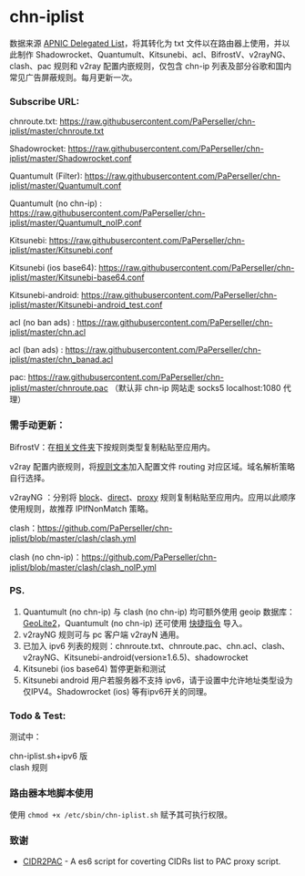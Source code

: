# chn-iplist

数据来源 [ APNIC Delegated List](http://ftp.apnic.net/apnic/stats/apnic/delegated-apnic-latest)，将其转化为 txt 文件以在路由器上使用，并以此制作 Shadowrocket、Quantumult、Kitsunebi、acl、BifrostV、v2rayNG、clash、pac 规则和 v2ray 配置内嵌规则，仅包含 chn-ip 列表及部分谷歌和国内常见广告屏蔽规则。每月更新一次。

### Subscribe URL:

chnroute.txt: https://raw.githubusercontent.com/PaPerseller/chn-iplist/master/chnroute.txt

Shadowrocket: https://raw.githubusercontent.com/PaPerseller/chn-iplist/master/Shadowrocket.conf

Quantumult (Filter): https://raw.githubusercontent.com/PaPerseller/chn-iplist/master/Quantumult.conf

Quantumult (no chn-ip) : https://raw.githubusercontent.com/PaPerseller/chn-iplist/master/Quantumult_noIP.conf

Kitsunebi: https://raw.githubusercontent.com/PaPerseller/chn-iplist/master/Kitsunebi.conf

Kitsunebi (ios base64): https://raw.githubusercontent.com/PaPerseller/chn-iplist/master/Kitsunebi-base64.conf

Kitsunebi-android: https://raw.githubusercontent.com/PaPerseller/chn-iplist/master/Kitsunebi-android_test.conf

acl (no ban ads) : https://raw.githubusercontent.com/PaPerseller/chn-iplist/master/chn.acl

acl (ban ads) : https://raw.githubusercontent.com/PaPerseller/chn-iplist/master/chn_banad.acl

pac: https://raw.githubusercontent.com/PaPerseller/chn-iplist/master/chnroute.pac  （默认非 chn-ip 网站走 socks5 localhost:1080 代理）

### 需手动更新：

BifrostV：在[相关文件夹](https://github.com/PaPerseller/chn-iplist/tree/master/BifrostV)下按规则类型复制粘贴至应用内。

v2ray 配置内嵌规则，将[规则文本](https://raw.githubusercontent.com/PaPerseller/chn-iplist/master/v2ray-config_rule.txt)加入配置文件 routing 对应区域。域名解析策略自行选择。

v2rayNG ：分别将 [block](https://raw.githubusercontent.com/PaPerseller/chn-iplist/master/v2rayNG/block.txt)、[direct](https://raw.githubusercontent.com/PaPerseller/chn-iplist/master/v2rayNG/direct.txt)、[proxy](https://raw.githubusercontent.com/PaPerseller/chn-iplist/master/v2rayNG/proxy.txt) 规则复制粘贴至应用内。应用以此顺序使用规则，故推荐 IPIfNonMatch 策略。

clash：https://github.com/PaPerseller/chn-iplist/blob/master/clash/clash.yml 

clash (no chn-ip)：https://github.com/PaPerseller/chn-iplist/blob/master/clash/clash_noIP.yml

### PS.

1. Quantumult (no chn-ip) 与 clash (no chn-ip) 均可额外使用 geoip  数据库：[GeoLite2](http://geolite.maxmind.com/download/geoip/database/GeoLite2-Country.tar.gz)，Quantumult (no chn-ip) 还可使用 [快捷指令](https://www.icloud.com/shortcuts/4e2eef25e68f4db49b6a78f104ba1f7c) 导入。
2. v2rayNG 规则可与 pc 客户端 v2rayN 通用。 
3. 已加入 ipv6 列表的规则：chnroute.txt、chnroute.pac、chn.acl、clash、v2rayNG、Kitsunebi-android(version≥1.6.5)、shadowrocket
4. Kitsunebi (ios base64) 暂停更新和测试
5. Kitsunebi android 用户若服务器不支持 ipv6，请于设置中允许地址类型设为 仅IPV4。Shadowrocket (ios) 等有ipv6开关的同理。


### Todo & Test:

测试中：  

chn-iplist.sh+ipv6 版  
clash 规则  

### 路由器本地脚本使用

使用 `chmod +x /etc/sbin/chn-iplist.sh` 赋予其可执行权限。

### 致谢

- [CIDR2PAC](https://github.com/wspl/CIDR2PAC) - A es6 script for coverting CIDRs list to PAC proxy script.
